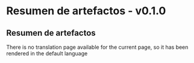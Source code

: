 # Resumen de artefactos - v0.1.0

## Resumen de artefactos

 There is no translation page available for the current page, so it has been rendered in the default language 

